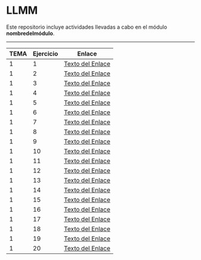 # LLMM

Este repositorio incluye actividades llevadas a cabo en el módulo **nombredelmódulo**.

---

| TEMA  | Ejercicio | Enlace | 
| ----- | --------- | ------ |
| 1     |      1    | [Texto del Enlace](Ejercicio1.html)  |
| 1     |      2    | [Texto del Enlace](https://github.com/adrianortaaa/LLMM/blob/main/Ejercicio2.html)  |
| 1     |      3    | [Texto del Enlace](https://github.com/adrianortaaa/LLMM/blob/main/Ejercicio3.html)  |
| 1     |      4    | [Texto del Enlace](https://github.com/adrianortaaa/LLMM/blob/main/Ejercicio4.html)  |
| 1     |      5    | [Texto del Enlace](https://github.com/adrianortaaa/LLMM/blob/main/Ejercicio5.html)  |
| 1     |      6    | [Texto del Enlace](https://github.com/adrianortaaa/LLMM/blob/main/Ejercicio6.html)  |
| 1     |      7    | [Texto del Enlace](https://github.com/adrianortaaa/LLMM/blob/main/Ejercicio7.html)  |
| 1     |      8    | [Texto del Enlace](https://github.com/adrianortaaa/LLMM/blob/main/Ejercicio8.html)  |
| 1     |      9    | [Texto del Enlace](https://github.com/adrianortaaa/LLMM/tree/main/Ejercicio9)       |
| 1     |      10   | [Texto del Enlace](https://github.com/adrianortaaa/LLMM/blob/main/Ejercicio10.html) |
| 1     |      11   | [Texto del Enlace](https://github.com/adrianortaaa/LLMM/blob/main/Ejercicio11.html) |
| 1     |      12   | [Texto del Enlace](https://github.com/adrianortaaa/LLMM/blob/main/Ejercicio12.html) |
| 1     |      13   | [Texto del Enlace](https://github.com/adrianortaaa/LLMM/blob/main/Ejercicio13.html) |
| 1     |      14   | [Texto del Enlace](https://github.com/adrianortaaa/LLMM/blob/main/Ejercicio14.html) |
| 1     |      15   | [Texto del Enlace](https://github.com/adrianortaaa/LLMM/blob/main/Ejercicio15.html) |
| 1     |      16   | [Texto del Enlace](https://github.com/adrianortaaa/LLMM/blob/main/Ejercicio16.html) |
| 1     |      17   | [Texto del Enlace](https://github.com/adrianortaaa/LLMM/blob/main/Ejercicio17.html) |
| 1     |      18   | [Texto del Enlace](https://github.com/adrianortaaa/LLMM/blob/main/Ejercicio18.html) |
| 1     |      19   | [Texto del Enlace](https://github.com/adrianortaaa/LLMM/blob/main/Ejercicio19.html) |
| 1     |      20   | [Texto del Enlace](https://github.com/adrianortaaa/LLMM/blob/main/Ejercicio20.html) |




